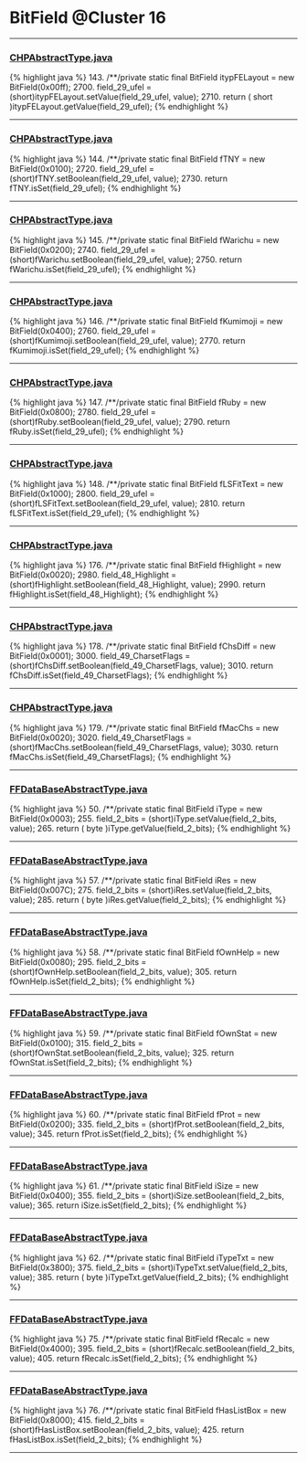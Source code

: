 # BitField @Cluster 16

***

### [CHPAbstractType.java](https://searchcode.com/codesearch/view/97384327/)
{% highlight java %}
143. /**/private static final BitField itypFELayout = new BitField(0x00ff);
2700.     field_29_ufel = (short)itypFELayout.setValue(field_29_ufel, value);
2710.     return ( short )itypFELayout.getValue(field_29_ufel);
{% endhighlight %}

***

### [CHPAbstractType.java](https://searchcode.com/codesearch/view/97384327/)
{% highlight java %}
144. /**/private static final BitField fTNY = new BitField(0x0100);
2720.     field_29_ufel = (short)fTNY.setBoolean(field_29_ufel, value);
2730.     return fTNY.isSet(field_29_ufel);
{% endhighlight %}

***

### [CHPAbstractType.java](https://searchcode.com/codesearch/view/97384327/)
{% highlight java %}
145. /**/private static final BitField fWarichu = new BitField(0x0200);
2740.     field_29_ufel = (short)fWarichu.setBoolean(field_29_ufel, value);
2750.     return fWarichu.isSet(field_29_ufel);
{% endhighlight %}

***

### [CHPAbstractType.java](https://searchcode.com/codesearch/view/97384327/)
{% highlight java %}
146. /**/private static final BitField fKumimoji = new BitField(0x0400);
2760.     field_29_ufel = (short)fKumimoji.setBoolean(field_29_ufel, value);
2770.     return fKumimoji.isSet(field_29_ufel);
{% endhighlight %}

***

### [CHPAbstractType.java](https://searchcode.com/codesearch/view/97384327/)
{% highlight java %}
147. /**/private static final BitField fRuby = new BitField(0x0800);
2780.     field_29_ufel = (short)fRuby.setBoolean(field_29_ufel, value);
2790.     return fRuby.isSet(field_29_ufel);
{% endhighlight %}

***

### [CHPAbstractType.java](https://searchcode.com/codesearch/view/97384327/)
{% highlight java %}
148. /**/private static final BitField fLSFitText = new BitField(0x1000);
2800.     field_29_ufel = (short)fLSFitText.setBoolean(field_29_ufel, value);
2810.     return fLSFitText.isSet(field_29_ufel);
{% endhighlight %}

***

### [CHPAbstractType.java](https://searchcode.com/codesearch/view/97384327/)
{% highlight java %}
176. /**/private static final BitField fHighlight = new BitField(0x0020);
2980.     field_48_Highlight = (short)fHighlight.setBoolean(field_48_Highlight, value);
2990.     return fHighlight.isSet(field_48_Highlight);
{% endhighlight %}

***

### [CHPAbstractType.java](https://searchcode.com/codesearch/view/97384327/)
{% highlight java %}
178. /**/private static final BitField fChsDiff = new BitField(0x0001);
3000.     field_49_CharsetFlags = (short)fChsDiff.setBoolean(field_49_CharsetFlags, value);
3010.     return fChsDiff.isSet(field_49_CharsetFlags);
{% endhighlight %}

***

### [CHPAbstractType.java](https://searchcode.com/codesearch/view/97384327/)
{% highlight java %}
179. /**/private static final BitField fMacChs = new BitField(0x0020);
3020.     field_49_CharsetFlags = (short)fMacChs.setBoolean(field_49_CharsetFlags, value);
3030.     return fMacChs.isSet(field_49_CharsetFlags);
{% endhighlight %}

***

### [FFDataBaseAbstractType.java](https://searchcode.com/codesearch/view/97384293/)
{% highlight java %}
50. /**/private static final BitField iType = new BitField(0x0003);
255.     field_2_bits = (short)iType.setValue(field_2_bits, value);
265.     return ( byte )iType.getValue(field_2_bits);
{% endhighlight %}

***

### [FFDataBaseAbstractType.java](https://searchcode.com/codesearch/view/97384293/)
{% highlight java %}
57. /**/private static final BitField iRes = new BitField(0x007C);
275.     field_2_bits = (short)iRes.setValue(field_2_bits, value);
285.     return ( byte )iRes.getValue(field_2_bits);
{% endhighlight %}

***

### [FFDataBaseAbstractType.java](https://searchcode.com/codesearch/view/97384293/)
{% highlight java %}
58. /**/private static final BitField fOwnHelp = new BitField(0x0080);
295.     field_2_bits = (short)fOwnHelp.setBoolean(field_2_bits, value);
305.     return fOwnHelp.isSet(field_2_bits);
{% endhighlight %}

***

### [FFDataBaseAbstractType.java](https://searchcode.com/codesearch/view/97384293/)
{% highlight java %}
59. /**/private static final BitField fOwnStat = new BitField(0x0100);
315.     field_2_bits = (short)fOwnStat.setBoolean(field_2_bits, value);
325.     return fOwnStat.isSet(field_2_bits);
{% endhighlight %}

***

### [FFDataBaseAbstractType.java](https://searchcode.com/codesearch/view/97384293/)
{% highlight java %}
60. /**/private static final BitField fProt = new BitField(0x0200);
335.     field_2_bits = (short)fProt.setBoolean(field_2_bits, value);
345.     return fProt.isSet(field_2_bits);
{% endhighlight %}

***

### [FFDataBaseAbstractType.java](https://searchcode.com/codesearch/view/97384293/)
{% highlight java %}
61. /**/private static final BitField iSize = new BitField(0x0400);
355.     field_2_bits = (short)iSize.setBoolean(field_2_bits, value);
365.     return iSize.isSet(field_2_bits);
{% endhighlight %}

***

### [FFDataBaseAbstractType.java](https://searchcode.com/codesearch/view/97384293/)
{% highlight java %}
62. /**/private static final BitField iTypeTxt = new BitField(0x3800);
375.     field_2_bits = (short)iTypeTxt.setValue(field_2_bits, value);
385.     return ( byte )iTypeTxt.getValue(field_2_bits);
{% endhighlight %}

***

### [FFDataBaseAbstractType.java](https://searchcode.com/codesearch/view/97384293/)
{% highlight java %}
75. /**/private static final BitField fRecalc = new BitField(0x4000);
395.     field_2_bits = (short)fRecalc.setBoolean(field_2_bits, value);
405.     return fRecalc.isSet(field_2_bits);
{% endhighlight %}

***

### [FFDataBaseAbstractType.java](https://searchcode.com/codesearch/view/97384293/)
{% highlight java %}
76. /**/private static final BitField fHasListBox = new BitField(0x8000);
415.     field_2_bits = (short)fHasListBox.setBoolean(field_2_bits, value);
425.     return fHasListBox.isSet(field_2_bits);
{% endhighlight %}

***

